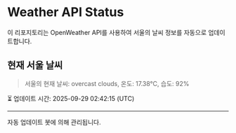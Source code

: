 
# Weather API Status

이 리포지토리는 OpenWeather API를 사용하여 서울의 날씨 정보를 자동으로 업데이트합니다.

## 현재 서울 날씨
> 서울의 현재 날씨: overcast clouds, 온도: 17.38°C, 습도: 92%

⏳ 업데이트 시간: 2025-09-29 02:42:15 (UTC)

---
자동 업데이트 봇에 의해 관리됩니다.

